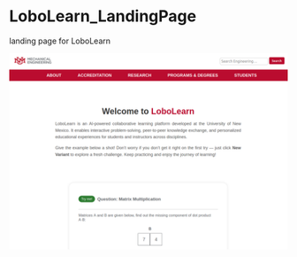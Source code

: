 # LoboLearn_LandingPage
landing page for LoboLearn

![screenshot](https://github.com/kmranrg/LoboLearn_LandingPage/blob/main/screenshot.png)
